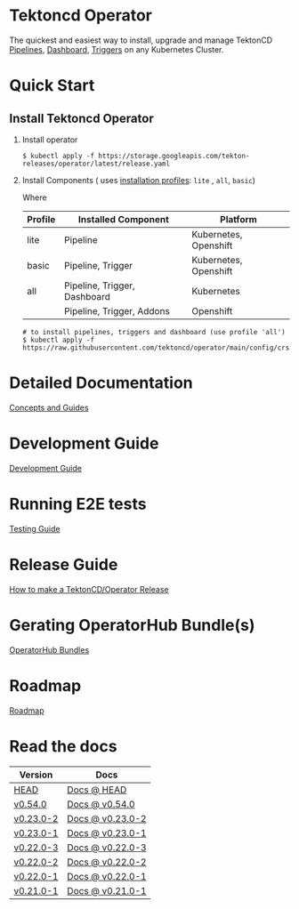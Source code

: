 # Tektoncd Operator

The quickest and easiest way to install, upgrade and manage TektonCD [Pipelines](https://github.com/tektoncd/pipeline),
[Dashboard](https://github.com/tektoncd/dashboard), [Triggers](https://github.com/tektoncd/triggers)
on any Kubernetes Cluster.

# Quick Start

## Install Tektoncd Operator

1. Install operator
    ```
    $ kubectl apply -f https://storage.googleapis.com/tekton-releases/operator/latest/release.yaml
    ```
2. Install Components (
   uses [installation profiles](https://github.com/tektoncd/operator/tree/main/config/crs/kubernetes/config): `lite`
   , `all`, `basic`)

   Where

   | Profile | Installed Component | Platform |
   |---------|---------------------|----------|
   | lite | Pipeline | Kubernetes, Openshift |
   | basic | Pipeline, Trigger | Kubernetes, Openshift |
   | all | Pipeline, Trigger, Dashboard | Kubernetes |
   |  | Pipeline, Trigger, Addons | Openshift |

    ```
    # to install pipelines, triggers and dashboard (use profile 'all')
    $ kubectl apply -f https://raw.githubusercontent.com/tektoncd/operator/main/config/crs/kubernetes/config/all/operator_v1alpha1_config_cr.yaml
    ```

# Detailed Documentation

[Concepts and Guides](docs/README.md)

# Development Guide

[Development Guide](docs/README.md)

# Running E2E tests

[Testing Guide](test/README.md)

# Release Guide

[How to make a TektonCD/Operator Release](tekton/README.md)

# Gerating OperatorHub Bundle(s)

[OperatorHub Bundles](operatorhub/README.md)

# Roadmap

[Roadmap](./ROADMAP.md)

# Read the docs

| Version                                                                  | Docs                                                                         |
|--------------------------------------------------------------------------|------------------------------------------------------------------------------|
| [HEAD](/README.md)                                                       | [Docs @ HEAD](/docs/README.md)                                               |
| [v0.54.0](https://github.com/tektoncd/operator/releases/tag/v0.54.0)     | [Docs @ v0.54.0](https://github.com/tektoncd/operator/tree/v0.54.0/docs)     | [Examples @ v0.22.0](https://github.com/tektoncd/pipeline/tree/v0.54.0/examples#examples) |
| [v0.23.0-2](https://github.com/tektoncd/operator/releases/tag/v0.23.0-2) | [Docs @ v0.23.0-2](https://github.com/tektoncd/operator/tree/v0.23.0-2/docs) | [Examples @ v0.22.0](https://github.com/tektoncd/pipeline/tree/v0.23.0-2/examples#examples) |
| [v0.23.0-1](https://github.com/tektoncd/operator/releases/tag/v0.23.0-1) | [Docs @ v0.23.0-1](https://github.com/tektoncd/operator/tree/v0.23.0-1/docs) | [Examples @ v0.22.0](https://github.com/tektoncd/pipeline/tree/v0.23.0-1/examples#examples) |
| [v0.22.0-3](https://github.com/tektoncd/operator/releases/tag/v0.22.0-3) | [Docs @ v0.22.0-3](https://github.com/tektoncd/operator/tree/v0.22.0-3/docs) | [Examples @ v0.22.0](https://github.com/tektoncd/pipeline/tree/v0.22.0-3/examples#examples) |
| [v0.22.0-2](https://github.com/tektoncd/operator/releases/tag/v0.22.0-2) | [Docs @ v0.22.0-2](https://github.com/tektoncd/operator/tree/v0.22.0-2/docs) | [Examples @ v0.22.0](https://github.com/tektoncd/pipeline/tree/v0.22.0-2/examples#examples) |
| [v0.22.0-1](https://github.com/tektoncd/operator/releases/tag/v0.22.0-1) | [Docs @ v0.22.0-1](https://github.com/tektoncd/operator/tree/v0.22.0-1/docs) | [Examples @ v0.22.0](https://github.com/tektoncd/pipeline/tree/v0.22.0-1/examples#examples) |
| [v0.21.0-1](https://github.com/tektoncd/operator/releases/tag/v0.21.0-1) | [Docs @ v0.21.0-1](https://github.com/tektoncd/operator/tree/v0.21.0-1/docs) | [Examples @ v0.21.0](https://github.com/tektoncd/pipeline/tree/v0.21.0-1/examples#examples) |
